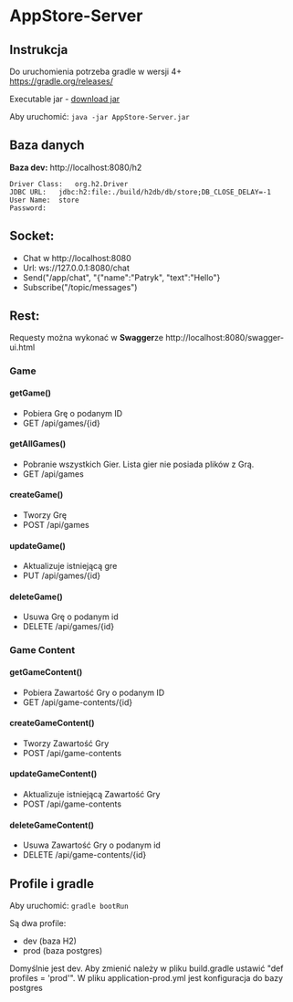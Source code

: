 # AppStore-Server

## Instrukcja
Do uruchomienia potrzeba gradle w wersji 4+  
https://gradle.org/releases/

Executable jar - [download jar](https://github.com/Patresss/AppStore-Server/raw/master/AppStore-Server.jar)

Aby uruchomić: ```java -jar AppStore-Server.jar```

## Baza danych
**Baza dev:** http://localhost:8080/h2
```
Driver Class:	org.h2.Driver
JDBC URL:	jdbc:h2:file:./build/h2db/db/store;DB_CLOSE_DELAY=-1
User Name:	store
Password:	
```

## Socket:
- Chat w http://localhost:8080
- Url: ws://127.0.0.1:8080/chat
- Send("/app/chat", "{\"name\":\"Patryk\", \"text\":\"Hello\"}
- Subscribe("/topic/messages")

## Rest:
Requesty można wykonać w **Swagger**ze http://localhost:8080/swagger-ui.html

### Game
#### getGame()
 - Pobiera Grę o podanym ID
 - GET /api/games/{id}
#### getAllGames()
 - Pobranie wszystkich Gier. Lista gier nie posiada plików z Grą.
 - GET /api/games
#### createGame()
- Tworzy Grę
- POST /api/games
#### updateGame()
- Aktualizuje istniejącą gre
- PUT /api/games/{id}
#### deleteGame()
- Usuwa Grę o podanym id
- DELETE /api/games/{id}
 
### Game Content
#### getGameContent()
- Pobiera Zawartość Gry o podanym ID
- GET /api/game-contents/{id}
#### createGameContent()
- Tworzy Zawartość Gry
- POST /api/game-contents
#### updateGameContent()
- Aktualizuje istniejącą Zawartość Gry
- POST /api/game-contents
#### deleteGameContent()
- Usuwa Zawartość Gry o podanym id
- DELETE /api/game-contents/{id}

## Profile i gradle
Aby uruchomić: ```gradle bootRun```

Są dwa profile:
- dev (baza H2)
- prod (baza postgres)

Domyślnie jest dev. Aby zmienić należy w pliku build.gradle ustawić "def profiles = 'prod'". W pliku application-prod.yml jest konfiguracja do bazy postgres

